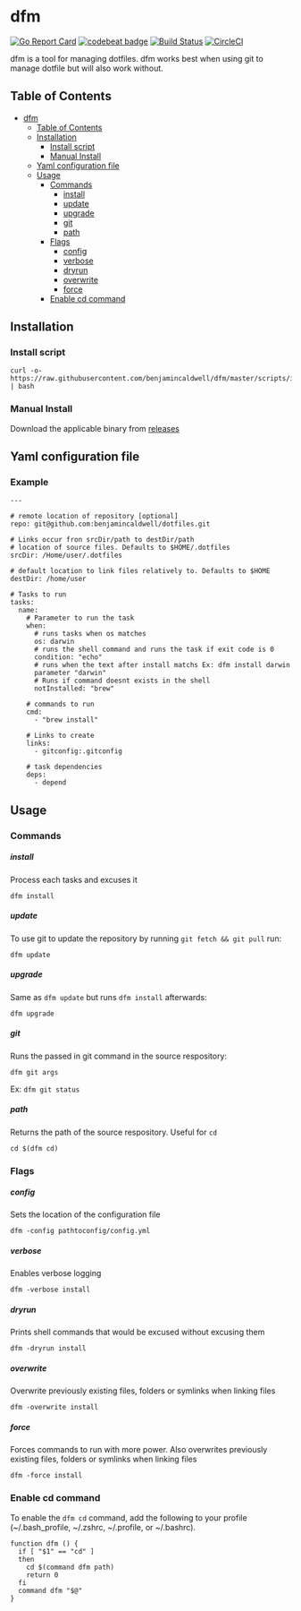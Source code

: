 # dfm

[![Go Report Card](https://goreportcard.com/badge/github.com/benjamincaldwell/dfm)](https://goreportcard.com/report/github.com/benjamincaldwell/dfm) [![codebeat badge](https://codebeat.co/badges/9d235a39-896d-4dd3-9cf8-bb5f85b8cf66)](https://codebeat.co/projects/github-com-benjamincaldwell-dfm)
[![Build Status](https://travis-ci.org/benjamincaldwell/dfm.svg?branch=master)](https://travis-ci.org/benjamincaldwell/dfm)
[![CircleCI](https://circleci.com/gh/benjamincaldwell/dfm.svg?style=svg)](https://circleci.com/gh/benjamincaldwell/dfm)

dfm is a tool for managing dotfiles. dfm works best when using git to manage dotfile but will also work without.

## Table of Contents

  * [dfm](#dfm)
    * [Table of Contents](#table-of-contents)
    * [Installation](#installation)
      * [Install script](#install-script)
      * [Manual Install](#manual-install)
    * [Yaml configuration file](#yaml-configuration-file)
    * [Usage](#usage)
      * [Commands](#commands)
          * [install](#install)
          * [update](#update)
          * [upgrade](#upgrade)
          * [git](#git)
          * [path](#path)
      * [Flags](#flags)
          * [config](#config)
          * [verbose](#verbose)
          * [dryrun](#dryrun)
          * [overwrite](#overwrite)
          * [force](#force)
      * [Enable cd command](#enable-cd-command)

## Installation

### Install script
```
curl -o- https://raw.githubusercontent.com/benjamincaldwell/dfm/master/scripts/install.sh | bash
```


### Manual Install
Download the applicable binary from [releases](https://github.com/benjamincaldwell/dfm/releases)


## Yaml configuration file

### Example
```
---

# remote location of repository [optional]
repo: git@github.com:benjamincaldwell/dotfiles.git

# Links occur fron srcDir/path to destDir/path
# location of source files. Defaults to $HOME/.dotfiles
srcDir: /Home/user/.dotfiles

# default location to link files relatively to. Defaults to $HOME
destDir: /home/user

# Tasks to run
tasks:
  name:
    # Parameter to run the task
    when:
      # runs tasks when os matches
      os: darwin
      # runs the shell command and runs the task if exit code is 0
      condition: "echo"
      # runs when the text after install matchs Ex: dfm install darwin
      parameter "darwin"
      # Runs if command doesnt exists in the shell
      notInstalled: "brew"

    # commands to run
    cmd:
      - "brew install"
    
    # Links to create
    links:
      - gitconfig:.gitconfig

    # task dependencies
    deps:
      - depend

```

## Usage

### Commands

##### install
Process each tasks and excuses it

```
dfm install
```

##### update
To use git to update the repository by running `git fetch && git pull` run:

```
dfm update
```

##### upgrade
Same as `dfm update` but runs `dfm install` afterwards:

```
dfm upgrade
```

##### git
Runs the passed in git command in the source respository:

```
dfm git args
```

Ex: `dfm git status`

##### path
Returns the path of the source respository. Useful for `cd`

```
cd $(dfm cd)
```

### Flags
##### config
Sets the location of the configuration file

```
dfm -config pathtoconfig/config.yml
``` 

##### verbose
Enables verbose logging

```
dfm -verbose install
```

##### dryrun
Prints shell commands that would be excused without excusing them

```
dfm -dryrun install
```

##### overwrite
Overwrite previously existing files, folders or symlinks when linking files

```
dfm -overwrite install
```

##### force
Forces commands to run with more power. Also overwrites previously existing files, folders or symlinks when linking files

```
dfm -force install
```


### Enable cd command
To enable the `dfm cd` command, add the following to your profile (~/.bash_profile, ~/.zshrc, ~/.profile, or ~/.bashrc).

```
function dfm () {
  if [ "$1" == "cd" ]
  then
    cd $(command dfm path)
  	return 0
  fi
  command dfm "$@"
}
```
